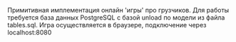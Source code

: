 Примитивная имплементация онлайн 'игры' про грузчиков.
Для работы требуется база данных PostgreSQL с базой unload по модели из файла tables.sql.
Игра осуществляется в браузере, подключение через localhost:8080
